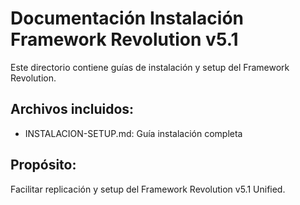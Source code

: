 # Documentación Instalación Framework Revolution v5.1

Este directorio contiene guías de instalación y setup del Framework Revolution.

## Archivos incluidos:
- INSTALACION-SETUP.md: Guía instalación completa

## Propósito:
Facilitar replicación y setup del Framework Revolution v5.1 Unified.
